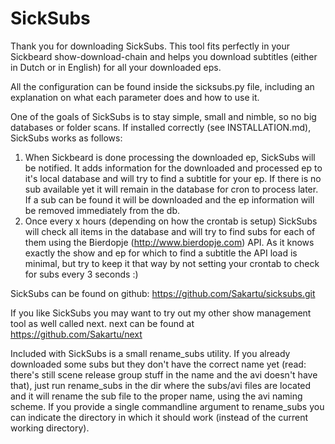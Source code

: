 SickSubs
========

Thank you for downloading SickSubs. This tool fits perfectly in your Sickbeard 
show-download-chain and helps you download subtitles (either in Dutch
or in English) for all your downloaded eps.

All the configuration can be found inside the sicksubs.py file, including an
explanation on what each parameter does and how to use it.

One of the goals of SickSubs is to stay simple, small and nimble, so no big
databases or folder scans. If installed correctly (see INSTALLATION.md), SickSubs
works as follows:

1. When Sickbeard is done processing the downloaded ep, SickSubs will be
   notified. It adds information for the downloaded and processed ep to it's local
   database and will try to find a subtitle for your ep. If there is no sub
   available yet it will remain in the database for cron to process later. If a sub
   can be found it will be downloaded and the ep information will be removed
   immediately from the db.
2. Once every x hours (depending on how the crontab is setup) SickSubs will check
   all items in the database and will try to find subs for each of them using the
   Bierdopje (http://www.bierdopje.com) API. As it knows exactly the show and ep
   for which to find a subtitle the API load is minimal, but try to keep it that
   way by not setting your crontab to check for subs every 3 seconds :)

SickSubs can be found on github: https://github.com/Sakartu/sicksubs.git

If you like SickSubs you may want to try out my other show management tool as well
called next. next can be found at https://github.com/Sakartu/next

Included with SickSubs is a small rename_subs utility. If you already downloaded
some subs but they don't have the correct name yet (read: there's still scene
release group stuff in the name and the avi doesn't have that), just run
rename_subs in the dir where the subs/avi files are located and it will rename
the sub file to the proper name, using the avi naming scheme. If you provide 
a single commandline argument to rename_subs you can indicate the directory in
which it should work (instead of the current working directory).
